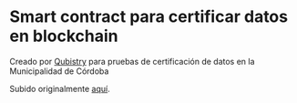 # Smart contract para certificar datos en blockchain

Creado por [Qubistry](https://www.qubistry.co/) para pruebas de certificación de datos en la Municipalidad de Córdoba 

Subido originalmente [aquí](https://rinkeby.etherscan.io/address/0x33caa6c7c16d6ce8e61592f93f0ac8bde1a20fa9#code).  
